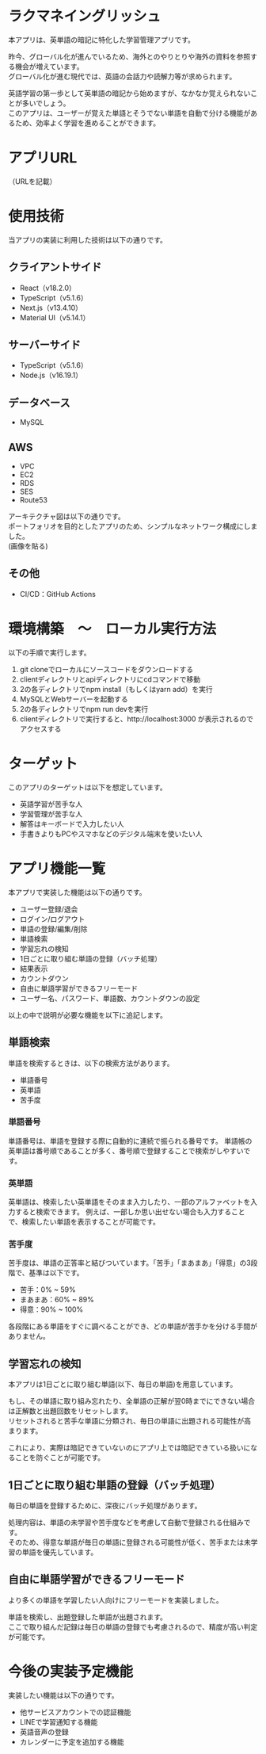 # ラクマネイングリッシュ
本アプリは、英単語の暗記に特化した学習管理アプリです。  

昨今、グローバル化が進んでいるため、海外とのやりとりや海外の資料を参照する機会が増えています。  
グローバル化が進む現代では、英語の会話力や読解力等が求められます。  

英語学習の第一歩として英単語の暗記から始めますが、なかなか覚えられないことが多いでしょう。  
このアプリは、ユーザーが覚えた単語とそうでない単語を自動で分ける機能があるため、効率よく学習を進めることができます。

# アプリURL
（URLを記載）

# 使用技術
当アプリの実装に利用した技術は以下の通りです。

## クライアントサイド
- React（v18.2.0）
- TypeScript（v5.1.6）
- Next.js（v13.4.10）
- Material UI（v5.14.1）

## サーバーサイド 
- TypeScript（v5.1.6）
- Node.js（v16.19.1）

## データベース
- MySQL

## AWS
- VPC
- EC2
- RDS
- SES
- Route53

アーキテクチャ図は以下の通りです。  
ポートフォリオを目的としたアプリのため、シンプルなネットワーク構成にしました。  
(画像を貼る)

## その他
- CI/CD：GitHub Actions

# 環境構築　〜　ローカル実行方法
以下の手順で実行します。
1. git cloneでローカルにソースコードをダウンロードする
2. clientディレクトリとapiディレクトリにcdコマンドで移動
3. 2の各ディレクトリでnpm install（もしくはyarn add）を実行
4. MySQLとWebサーバーを起動する
5. 2の各ディレクトリでnpm run devを実行
6. clientディレクトリで実行すると、http://localhost:3000 が表示されるのでアクセスする

# ターゲット
このアプリのターゲットは以下を想定しています。
- 英語学習が苦手な人
- 学習管理が苦手な人
- 解答はキーボードで入力したい人
- 手書きよりもPCやスマホなどのデジタル端末を使いたい人

# アプリ機能一覧
本アプリで実装した機能は以下の通りです。
- ユーザー登録/退会
- ログイン/ログアウト
- 単語の登録/編集/削除
- 単語検索
- 学習忘れの検知
- 1日ごとに取り組む単語の登録（バッチ処理）
- 結果表示
- カウントダウン
- 自由に単語学習ができるフリーモード
- ユーザー名、パスワード、単語数、カウントダウンの設定

以上の中で説明が必要な機能を以下に追記します。

## 単語検索
単語を検索するときは、以下の検索方法があります。
- 単語番号
- 英単語
- 苦手度

### 単語番号
単語番号は、単語を登録する際に自動的に連続で振られる番号です。
単語帳の英単語は番号順であることが多く、番号順で登録することで検索がしやすいです。  

### 英単語
英単語は、検索したい英単語をそのまま入力したり、一部のアルファベットを入力すると検索できます。
例えば、一部しか思い出せない場合も入力することで、検索したい単語を表示することが可能です。  

### 苦手度
苦手度は、単語の正答率と結びついています。「苦手」「まあまあ」「得意」の3段階で、基準は以下です。
- 苦手：0% ~ 59%
- まあまあ：60% ~ 89%
- 得意：90% ~ 100%

各段階にある単語をすぐに調べることができ、どの単語が苦手かを分ける手間がありません。

## 学習忘れの検知
本アプリは1日ごとに取り組む単語(以下、毎日の単語)を用意しています。  

もし、その単語に取り組み忘れたり、全単語の正解が翌0時までにできない場合は正解数と出題回数をリセットします。  
リセットされると苦手な単語に分類され、毎日の単語に出題される可能性が高まります。  

これにより、実際は暗記できていないのにアプリ上では暗記できている扱いになることを防ぐことが可能です。

## 1日ごとに取り組む単語の登録（バッチ処理）
毎日の単語を登録するために、深夜にバッチ処理があります。  

処理内容は、単語の未学習や苦手度などを考慮して自動で登録される仕組みです。  
そのため、得意な単語が毎日の単語に登録される可能性が低く、苦手または未学習の単語を優先しています。

## 自由に単語学習ができるフリーモード
より多くの単語を学習したい人向けにフリーモードを実装しました。  

単語を検索し、出題登録した単語が出題されます。  
ここで取り組んだ記録は毎日の単語の登録でも考慮されるので、精度が高い判定が可能です。

# 今後の実装予定機能
実装したい機能は以下の通りです。
- 他サービスアカウントでの認証機能
- LINEで学習通知する機能
- 英語音声の登録
- カレンダーに予定を追加する機能


